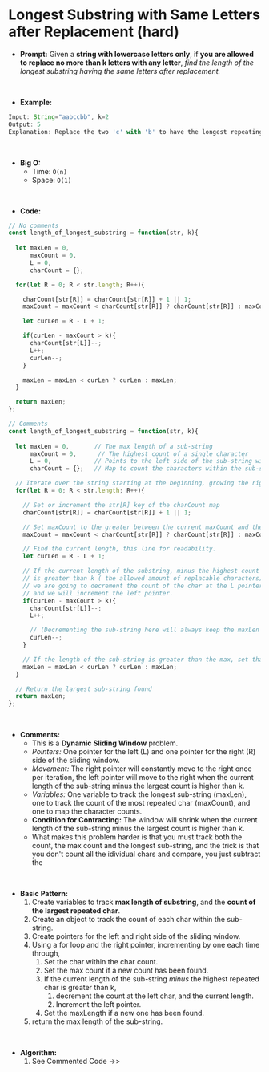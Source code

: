 # Longest Substring with Same Letters after Replacement (hard)

- **Prompt:** Given a **string with lowercase letters only**, if **you are allowed to replace no more than k letters with any letter**, *find the length of the longest substring having the same letters after replacement.*
<br>

- **Example:**

```js
Input: String="aabccbb", k=2
Output: 5
Explanation: Replace the two 'c' with 'b' to have the longest repeating substring "bbbbb".
```
<br>

- **Big O:**
  - Time: `O(n)`
  - Space: `O(1)`

<br>

- **Code:**

```js
// No comments
const length_of_longest_substring = function(str, k){
  
  let maxLen = 0,       
      maxCount = 0,      
      L = 0,           
      charCount = {};  

  for(let R = 0; R < str.length; R++){

    charCount[str[R]] = charCount[str[R]] + 1 || 1;
    maxCount = maxCount < charCount[str[R]] ? charCount[str[R]] : maxCount;

    let curLen = R - L + 1;

    if(curLen - maxCount > k){
      charCount[str[L]]--;
      L++;
      curLen--;
    }

    maxLen = maxLen < curLen ? curLen : maxLen;
  }

  return maxLen;
};

// Comments
const length_of_longest_substring = function(str, k){
  
  let maxLen = 0,       // The max length of a sub-string
      maxCount = 0,      // The highest count of a single character
      L = 0,            // Points to the left side of the sub-string window
      charCount = {};   // Map to count the characters within the sub-string 

  // Iterate over the string starting at the beginning, growing the right side of the sub-string window as we go.
  for(let R = 0; R < str.length; R++){

    // Set or increment the str[R] key of the charCount map
    charCount[str[R]] = charCount[str[R]] + 1 || 1;

    // Set maxCount to the greater between the current maxCount and the count at str[R] in the charCount map.
    maxCount = maxCount < charCount[str[R]] ? charCount[str[R]] : maxCount;

    // Find the current length, this line for readability.
    let curLen = R - L + 1;

    // If the current length of the substring, minus the highest count of a single character,
    // is greater than k ( the allowed amount of replacable characters).
    // we are going to decrement the count of the char at the L pointer within the char count map, and the current length,
    // and we will increment the left pointer.
    if(curLen - maxCount > k){
      charCount[str[L]]--;
      L++;

      // (Decrementing the sub-string here will always keep the maxLen smaller than if a non-skipped value is found.)
      curLen--;
    }

    // If the length of the sub-string is greater than the max, set that value to be the max
    maxLen = maxLen < curLen ? curLen : maxLen;
  }

  // Return the largest sub-string found
  return maxLen;
};
```

<br>

- **Comments:**
  - This is a **Dynamic Sliding Window** problem.
  - *Pointers:* One pointer for the left (L) and one pointer for the right (R) side of the sliding window.
  - *Movement:* The right pointer will constantly move to the right once per iteration, the left pointer will move to the right when the current length of the sub-string minus the largest count is higher than k.
  - *Variables:* One variable to track the longest sub-string (maxLen), one to track the count of the most repeated char (maxCount), and one to map the character counts.
  - **Condition for Contracting:** The window will shrink when the current length of the sub-string minus the largest count is higher than k.
  - What makes this problem harder is that you must track both the count, the max count and the longest sub-string, and the trick is that you don't count all the idividual chars and compare, you just subtract the 


<br>

- **Basic Pattern:**
  1. Create variables to track **max length of substring**, and the **count of the largest repeated char**.
  2. Create an object to track the count of each char within the sub-string.
  3. Create pointers for the left and right side of the sliding window.
  4. Using a for loop and the right pointer, incrementing by one each time through,
     1. Set the char within the char count.
     2. Set the max count if a new count has been found.
     3. If the current length of the sub-string *minus* the highest repeated char is greater than k,
        1. decrement the count at the left char, and the current length.
        2. Increment the left pointer.
     4. Set the maxLength if a new one has been found.
  5. return the max length of the sub-string.


 <br>

- **Algorithm:**
  1. See Commented Code ->>
<br>

